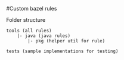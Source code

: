 #Custom bazel rules

Folder structure

    tools (all rules)
        |- java (java rules)
            |- pkg (helper util for rule)

    tests (sample implementations for testing)